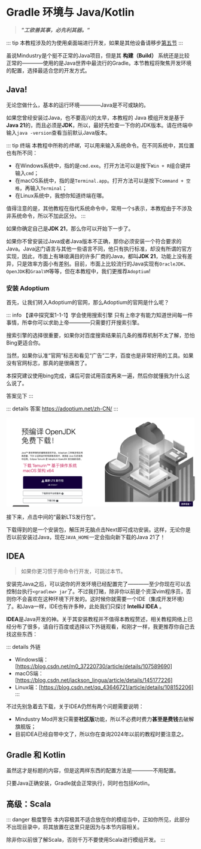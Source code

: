 # Gradle 环境与 Java/Kotlin

> ***"工欲善其事，必先利其器。"***

::: tip 
本教程涉及的为使用桌面端进行开发，如果是其他设备请移步[第五节](./4-build-on-android.md)
:::

虽说Mindustry是个挺不正常的Java项目，但是其 **构建（Build）** 系统还是比较正常的————使用的是Java世界中最流行的Gradle。本节教程将聚焦开发环境的配置，选择最适合您的开发方式。

## Java!

无论您做什么，基本的运行环境————Java是不可或缺的。

如果您曾经安装过Java，也不要高兴的太早，本教程的 Java 模组开发是基于**Java 21**的，而且必须是**JDK**，所以，最好先检查一下你的JDK版本。请在终端中输入`java -version`查看当前默认Java版本。

::: tip 终端
本教程中所称的*终端*，可以用来输入系统命令。在不同系统中，其位置也有所不同：
- 在Windows系统中，指的是`cmd.exe`。打开方法可以是按下`Win + R`组合键并输入`cmd`；
- 在macOS系统中，指的是`Terminal.app`。打开方法可以是按下`Command + 空格`，再输入`Terminal`；
- 在Linux系统中，我想你知道终端在哪。

值得注意的是，其他教程在指代系统命令中，常用一个`$`表示，本教程由于不涉及非系统命令，所以不加此区分。
:::

如果你确定自己是**JDK 21**，那么你可以开始下一步了。

如果你不曾安装过Java或者Java版本不正确，那你必须安装一个符合要求的Java。Java这门语言与其他一些语言不同，他只有执行标准，却没有所谓的官方实现，因此，市面上有琳琅满目的许多厂商的Java，都叫**JDK 21**，功能上没有差异，只是效率方面小有差别。目前，市面上比较流行的Java实现有`OracleJDK`、`OpenJDK`和`GraalVM`等等，但在本教程中，我们更推荐`Adoptium`!

### 安装 Adoptium

首先，让我们转入Adoptium的官网，那么Adoptium的官网是什么呢？

::: info 【课中探究案1-1-1】学会使用搜索引擎
只有上帝才有能力知道世间每一件事情，所幸你可以求助上帝————只需要打开搜索引擎。

搜索引擎的选择很重要，如果你对百度搜索结果前几条的推荐机制不太了解，恐怕Bing更适合你。

当然，如果你认准“官网”标志和看见“广告”二字，百度也是非常好用的工具。如果没有官网标志，那真的是很痛苦了。

本探究建议使用bing完成，课后可尝试用百度再来一遍，然后你就懂我为什么这么说了。

答案见下
:::

::: details 答案
https://adoptium.net/zh-CN/
:::

![adoptium-index](./imgs/adoptium/adoptium-index.png)

接下来，点击中间的“最新LTS发行包”。

下载得到的是一个安装包，解压并无脑点击Next即可成功安装。这样，无论你是否以前安装过Java，现在`JAVA_HOME`一定会指向新下载的Java 21了！

## IDEA

> 如果你更习惯于用命令行开发，可跳过本节。

安装完Java之后，可以说你的开发环境已经配置完了————至少你现在可以去控制台执行`<gradlew> jar`了。不过我打赌，除非你以前是个资深vim程序员，否则你不会喜欢在这种环境下开发的。这时候你就需要一个IDE（集成开发环境）了。和Java一样，IDE也有许多种，此处我们只探讨 **IntelliJ IDEA** 。

**IDEA**是Java开发的神。关于其安装教程并不值得本教程赘述，相关教程网络上已经分布了很多，请自行百度或选择以下外链观看，和刚才一样，我更推荐你自己去找这些东西：

::: details 外链
+ Windows端：[https://blog.csdn.net/m0_37220730/article/details/107589690]
+ macOS端：[https://blog.csdn.net/jackson_lingua/article/details/145177226]
+ Linux端：[https://blog.csdn.net/qq_43646721/article/details/108152206]
:::

不过先别急着去下载，关于IDEA仍然有两个问题需要说明：
+ Mindustry Mod开发只需要**社区版**功能，所以不必费时费力**甚至是费钱**去破解旗舰版；
+ 目前IDEA已经自带中文了，所以你在查询2024年以前的教程时要注意之。

## Gradle 和 Kotlin

虽然这才是标题的内容，但是这两样东西的配置方法是————不用配置。

只要Java正确安装，Gradle就会正常执行，同时也包括Kotlin。




<h2>高级：Scala</h2>

::: danger 极度警告
本内容极其不适合放在你的模组当中，正如你所见，此部分不出现目录中，将其放置在这里只是因为与本节内容相关。

除非你以前很了解Scala，否则千万不要使用Scala进行模组开发。
:::


